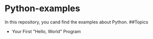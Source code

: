 # Python-examples
In this repository, you cand find the examples about Python.
##Topics
- Your First "Hello, World" Program
